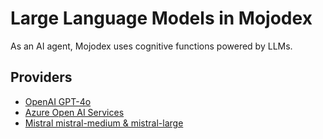 # Large Language Models in Mojodex

As an AI agent, Mojodex uses cognitive functions powered by LLMs.

## Providers

- [OpenAI GPT-4o](./openai.md)
- [Azure Open AI Services](./azure.md)
- [Mistral mistral-medium & mistral-large](./mistral.md)
